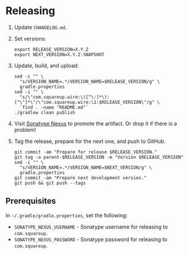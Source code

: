 Releasing
=========

1. Update `CHANGELOG.md`.

2. Set versions:

    ```
    export RELEASE_VERSION=X.Y.Z
    export NEXT_VERSION=X.Y.Z-SNAPSHOT
    ```

3. Update, build, and upload:

    ```
    sed -i "" \
      "s/VERSION_NAME=.*/VERSION_NAME=$RELEASE_VERSION/g" \
      gradle.properties
    sed -i "" \
      "s/\"com.squareup.wire:\([^\:]*\):[^\"]*\"/\"com.squareup.wire:\1:$RELEASE_VERSION\"/g" \
      `find . -name "README.md"`
    ./gradlew clean publish
    ```

4. Visit [Sonatype Nexus](https://oss.sonatype.org/) to promote the artifact. Or drop it if there is a problem!

5. Tag the release, prepare for the next one, and push to GitHub.

    ```
    git commit -am "Prepare for release $RELEASE_VERSION."
    git tag -a parent-$RELEASE_VERSION -m "Version $RELEASE_VERSION"
    sed -i "" \
      "s/VERSION_NAME=.*/VERSION_NAME=$NEXT_VERSION/g" \
      gradle.properties
    git commit -am "Prepare next development version."
    git push && git push --tags
    ```


Prerequisites
-------------

In `~/.gradle/gradle.properties`, set the following:

 * `SONATYPE_NEXUS_USERNAME` - Sonatype username for releasing to `com.squareup`.
 * `SONATYPE_NEXUS_PASSWORD` - Sonatype password for releasing to `com.squareup`.

